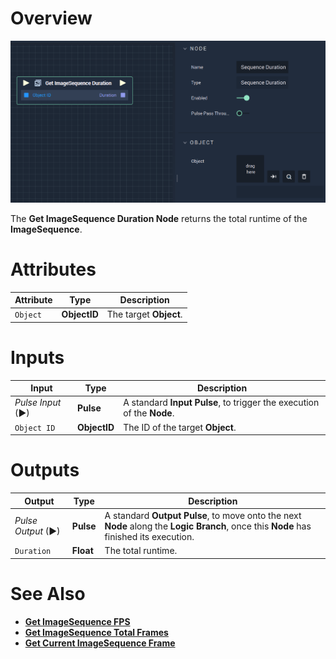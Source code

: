 # Overview

![The Get ImageSequence Duration Node.](../../../.gitbook/assets/getimagesequenceduration.png)

The **Get ImageSequence Duration Node** returns the total runtime of the **ImageSequence**.

# Attributes

|Attribute|Type|Description|
|---|---|---|
|`Object`|**ObjectID**|The target **Object**.|

# Inputs

|Input|Type|Description|
|---|---|---|
|*Pulse Input* (►)|**Pulse**|A standard **Input Pulse**, to trigger the execution of the **Node**.|
|`Object ID`|**ObjectID**|The ID of the target **Object**.|

# Outputs

|Output|Type|Description|
|---|---|---|
|*Pulse Output* (►)|**Pulse**|A standard **Output Pulse**, to move onto the next **Node** along the **Logic Branch**, once this **Node** has finished its execution.|
|`Duration`|**Float**|The total runtime.|


# See Also

* [**Get ImageSequence FPS**](getimagesequencefps.md)
* [**Get ImageSequence Total Frames**](getimagesequencetotalframes.md)
* [**Get Current ImageSequence Frame**](getcurrentimagesequenceframe.md)